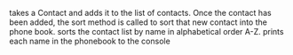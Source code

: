  takes a Contact and adds it to the list of contacts. Once the contact has been added, the sort method is called to sort that new contact into the phone book.
  sorts the contact list by name in alphabetical order A-Z.
  prints each name in the phonebook to the console
